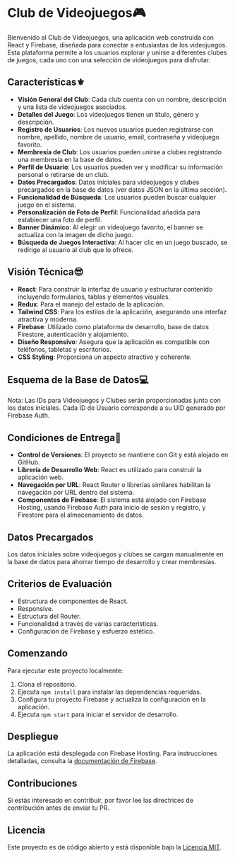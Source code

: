 # Club de Videojuegos🎮

Bienvenido al Club de Videojuegos, una aplicación web construida con React y Firebase, diseñada para conectar a entusiastas de los videojuegos. Esta plataforma permite a los usuarios explorar y unirse a diferentes clubes de juegos, cada uno con una selección de videojuegos para disfrutar.

## Características⚜️

- **Visión General del Club**: Cada club cuenta con un nombre, descripción y una lista de videojuegos asociados.
- **Detalles del Juego**: Los videojuegos tienen un título, género y descripción.
- **Registro de Usuarios**: Los nuevos usuarios pueden registrarse con nombre, apellido, nombre de usuario, email, contraseña y videojuego favorito.
- **Membresía de Club**: Los usuarios pueden unirse a clubes registrando una membresía en la base de datos.
- **Perfil de Usuario**: Los usuarios pueden ver y modificar su información personal o retirarse de un club.
- **Datos Precargados**: Datos iniciales para videojuegos y clubes precargados en la base de datos (ver datos JSON en la última sección).
- **Funcionalidad de Búsqueda**: Los usuarios pueden buscar cualquier juego en el sistema.
- **Personalización de Foto de Perfil**: Funcionalidad añadida para establecer una foto de perfil.
- **Banner Dinámico**: Al elegir un videojuego favorito, el banner se actualiza con la imagen de dicho juego.
- **Búsqueda de Juegos Interactiva**: Al hacer clic en un juego buscado, se redirige al usuario al club que lo ofrece.

## Visión Técnica😎

- **React**: Para construir la interfaz de usuario y estructurar contenido incluyendo formularios, tablas y elementos visuales.
- **Redux**: Para el manejo del estado de la aplicación.
- **Tailwind CSS**: Para los estilos de la aplicación, asegurando una interfaz atractiva y moderna.
- **Firebase**: Utilizado como plataforma de desarrollo, base de datos Firestore, autenticación y alojamiento.
- **Diseño Responsivo**: Asegura que la aplicación es compatible con teléfonos, tabletas y escritorios.
- **CSS Styling**: Proporciona un aspecto atractivo y coherente.

## Esquema de la Base de Datos💻

Nota: Las IDs para Videojuegos y Clubes serán proporcionadas junto con los datos iniciales. Cada ID de Usuario corresponde a su UID generado por Firebase Auth.

## Condiciones de Entrega🤝

- **Control de Versiones**: El proyecto se mantiene con Git y está alojado en GitHub.
- **Librería de Desarrollo Web**: React es utilizado para construir la aplicación web.
- **Navegación por URL**: React Router o librerías similares habilitan la navegación por URL dentro del sistema.
- **Componentes de Firebase**: El sistema está alojado con Firebase Hosting, usando Firebase Auth para inicio de sesión y registro, y Firestore para el almacenamiento de datos.

## Datos Precargados

Los datos iniciales sobre videojuegos y clubes se cargan manualmente en la base de datos para ahorrar tiempo de desarrollo y crear membresías.

## Criterios de Evaluación

- Estructura de componentes de React.
- Responsive.
- Estructura del Router.
- Funcionalidad a través de varias características.
- Configuración de Firebase y esfuerzo estético.

## Comenzando

Para ejecutar este proyecto localmente:

1. Clona el repositorio.
2. Ejecuta `npm install` para instalar las dependencias requeridas.
3. Configura tu proyecto Firebase y actualiza la configuración en la aplicación.
4. Ejecuta `npm start` para iniciar el servidor de desarrollo.

## Despliegue

La aplicación está desplegada con Firebase Hosting. Para instrucciones detalladas, consulta la [documentación de Firebase](https://firebase.google.com/docs/hosting).

## Contribuciones

Si estás interesado en contribuir, por favor lee las directrices de contribución antes de enviar tu PR.

## Licencia

Este proyecto es de código abierto y está disponible bajo la [Licencia MIT](LICENSE.md).
